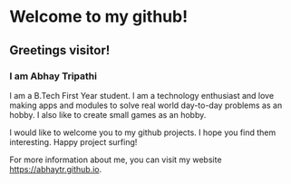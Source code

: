 # Welcome to my github!

## Greetings visitor!

### I am Abhay Tripathi

I am a B.Tech First Year student. I am a technology enthusiast and love making apps and modules to solve real world day-to-day problems as an hobby. I also like to create small games as an hobby.

I would like to welcome you to my github projects. I hope you find them interesting. Happy project surfing!

For more information about me, you can visit my website https://abhaytr.github.io.
